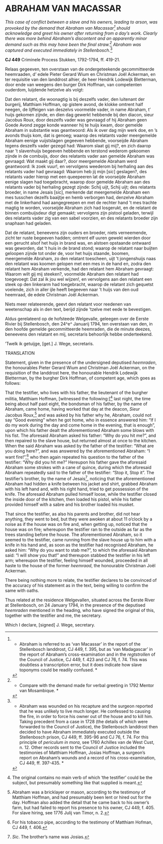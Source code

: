# ABRAHAM VAN MACASSAR

*This case of conflict between a slave and his owners, leading to arson,
was provoked by the demand that Abraham van Macassar[^1] should
acknowledge and greet his owner after returning from a day’s work.
Clearly there was more behind Abraham’s discontent and an apparently
minor demand such as this may have been the final straw.[^2]
Abraham was captured and executed immediately in Stellenbosch.*[^3]

**CJ 449** Criminele Process Stukken, 1792-1794, ff. 419-21.

Relaas gegeeven, ten overstaan van de ondergeteekende gecommitteerde
heemraaden, d’ edele Pieter Gerard Wium en Christman Joël Ackerman, en
ter requisitie van den landdrost alhier, de heer Hendrik Lodewijk
Bletterman, door ende van weegens den burger Dirk Hoffman, van
competenten ouderdom, luijdende hetzelve als volgt:

Dat den relatant, die woonagtig is bij deszelfs vader, den luitenant der
burgerij, Matthiam Hoffman, op gistere avond, de klokke omtrent half
neegen, de lijffeigen van deszelvs voormelde vader, in name Abraham, t’
huijs gekomen zijnde, en dien dag gewerkt hebbende bij den diacon, sieur
Jacobus Roux, door deszelfs vader was gevraagd of hij Abraham geen Goede
Avond zegge konde wanneer hij te huijs kwam, door gemelde Abraham in
substantie was geantwoord: Als ik over dag mijn werk doe, en ’s avonds
thuijs kom, dat is genoeg; waarop des relatants vader meergemelde
Abraham eenige vuijstslagen gegeeven hebbende, voorseijde Abraham tegens
deszelfs vader gezegd had: Waarom slaat gij mij?, en zich daarop naar ’t
slavenhuijs begeeven hebbende en terstond wederom gekoomen zijnde in de
combuijs, door des relatants vader aan gemelde Abraham was gevraagd: Wat
maakt gij daar?, door meergemelde Abraham werd geantwoord: Ik zoek
vuur!, en vervolgens weederom bij herhaling aan des relatants vader had
gevraagd: Waarom heb jij mijn \[*sic*\] geslagen?, des relatants vader
hierop met een queepeeren lat de voorseijde Abraham eenige slagen had
toegebracht, waarop door gemelde Abraham aan des relatants vader bij
herhaling gezegt zijnde: Schij uijt, Schij uijt; des relatants broeder,
in name Jesais \[sic\], merkende dat meergemelde Abraham een mes
tusschen dezelfs baaijtje en hemb verborgen had, denzelve Abraham met de
linkerhand had aangegreepen en met de rechter hand ’t mes trachte magtig
te worden, voorseijde Abraham zich had losgerukt, en de relatant de
binnen combuijsdeur digt gemaakt; vervolgens zijn pistool geladen,
terwijl des relatants vader zig van een sabel voorzien, en des relatants
broeder zijn snaphaan had geladen.

Dat de relatant, beneevens zijn ouders en broeder, niets verneemende,
zicht ter ruste begeeven hadden; omtrent elf uuren gewekt wierden door
een gerucht alsof het huijs in brand was, en alstoen opstaande ontwaard
was geworden, dat ’t huis in de brand stond; waarop de relatant naar
buijten geloopen zijnde tot onder de, voor het huijs staande, boomen,
meergemelde Abraham, zo den relatant toescheen, uijt ’t jongenshuijs
naas den relatant was koomen gelopen met een mes in de hand en, zodra
den relatant hem Abraham verkende, had den relatant hem Abraham
gevraagt: Waarom wilt gij mij steeken?, voormelde Abraham den relatant
had toegevoegt: Dat zal ik jou wel wijzen!, en vervolgens aan den
relatant een steek op den linkerarm had toegebracht, waarop de relatant
zich gequetst voelende, zich in aller ijle heeft begeeven naar ’t huijs
van den oud heemraad, de edele Christman Joël Ackerman.

Niets meer relateerende, geevt den relatant voor reedenen van
weetenschap als in den text, berijd zijnde ’tzelve met eede te
bevestigen.

Aldus gerelateerd op de hofsteede Welgevalle, geleegen over de Eerste
Rivier bij Stellenbosch, den 24^e^ Januarij 1794, ten overstaan van den,
in den hoofde gemelde gecommitteerde heemraden, die de minute deezes,
beneevens den relatant en mij, secretaris behoorlijk hebbe onderteekend.

’Twelk ik getuijge, \[get.\] J. Wege, secretaris.

TRANSLATION

Statement, given in the presence of the undersigned deputised
*heemraden*, the honourables Pieter Gerard Wium and Christman Joël
Ackerman, on the requisition of the landdrost here, the honourable
Hendrik Lodewijk Bletterman, by the burgher Dirk Hoffman, of competent
age, which goes as follows:

That the testifier, who lives with his father, the lieutenant of the
burgher militia, Matthiam Hoffman, \[witnessed the following:\][^4]
last night, the time being about half past eight, the bondsman of his
father, by the name of Abraham, came home, having worked that day at the
deacon, *Sieur* Jacobus Roux,[^5] and was asked by his father why he,
Abraham, could not say “Good evening” when he got home, who in essence
answered him: “If I do my work during the day and come home in the
evening, that is enough”, upon which his father dealt the aforementioned
Abraham some blows with his fist. The aforesaid Abraham asked his
father: “Why do you hit me?”, and then repaired to the slave house, but
returned almost at once to the kitchen. When the said Abraham was asked
by the father of the testifier: “What are you doing here?”, and was
answered by the aforementioned Abraham: “I want fire!”,[^6] who then
again repeated his question to the father of the testifier: “Why did you
hit me?” Hereupon his father gave the aforesaid Abraham some strokes
with a cane of quince, during which the aforesaid Abraham repeatedly
said to the father of the testifier: “Stop it, Stop it”. The testifier’s
brother, by the name of Jesais[^7], noticing that the aforementioned
Abraham had hidden a knife between his jacket and shirt, grabbed Abraham
with his left hand and, with his right hand, tried to get possession of
the knife. The aforesaid Abraham pulled himself loose, while the
testifier closed the inside door of the kitchen, then loaded his pistol,
while his father provided himself with a sabre and his brother loaded
his musket.

That since the testifier, as also his parents and brother, did not hear
anything, they went to bed, but they were awoken at about 11 o’clock by
a noise as if the house was on fire and, when getting up, noticed that
the house was on fire; whereupon the testifier ran to the outside as far
as the trees standing before the house. The aforementioned Abraham, so
it seemed to the testifier, came running from the slave house up to him
with a knife in his hand and, as soon as the testifier had recognised
Abraham, he asked him: “Why do you want to stab me?”, to which the
aforesaid Abraham said: “I will show you that!” and thereupon stabbed
the testifier in his left arm; whereupon the testifier, feeling himself
wounded, proceeded in all haste to the house of the former *heemraad*,
the honourable Christman Joël Ackerman.

There being nothing more to relate, the testifier declares to be
convinced of the accuracy of his statement as in the text, being willing
to confirm the same with oaths.

Thus related at the residence Welgevallen, situated across the Eerste
River at Stellenbosch, on 24 January 1794, in the presence of the
deputised *heemraden* mentioned in the heading, who have signed the
original of this, together with the testifier and me, the secretary.

Which I declare, \[signed\] J. Wege, secretary.

[^1]: * Abraham is referred to as ‘van Macassar’ in the report of the
    Stellenbosch landdrost, CJ 449, f. 395, but as ‘van Madagascar’ in
    the report of Abraham’s cross-examination and in the *regtstrollen*
    of the Council of Justice, CJ 449, f. 423 and CJ 76, f. 74. This was
    doubtless a transcription error, but it does indicate how slave
    toponyms could be readily confused. *

[^2]: * Compare with the demand made for verbal greeting in 1792 Mentor
    van Mosambique. *

[^3]: * Abraham was wounded on his recapture and the surgeon reported
    that he was unlikely to live much longer. He confessed to causing
    the fire, in order to force his owner out of the house and to kill
    him. Taking precedent from a case in 1728 (the details of which were
    forwarded to the Council of Justice), the Stellenbosch landdrost
    then decided to have Abraham immediately executed outside the
    Stellenbosch prison, CJ 449, ff. 395-96 and CJ 76, f. 74. For this
    principle of *periculum in mora*, see 1760 Achilles van de West
    Cust, n. 12. Other records sent to the Council of Justice included
    the testimonies of Matthiam Hoffman, Josias Hoffman, a surgeon’s
    report on Abraham’s wounds and a record of his cross-examination, CJ
    449, ff. 397-435. *

[^4]:  The original contains no main verb of which ‘the testifier’ could
    be the subject, but presumably something like that supplied is
    meant.

[^5]:  Abraham was a bricklayer or mason, according to the testimony of
    Matthiam Hoffman, and had presumably been lent or hired out for the
    day. Hoffman also added the detail that he came back to his owner’s
    farm, but had failed to report his presence to his owner, CJ 449, f.
    405. For slave hiring, see 1776 Julij van Timor, n. 2.

[^6]:  For his tobacco pipe, according to the testimony of Matthiam
    Hofman, CJ 449, f. 406.

[^7]:  *Sic*. The brother’s name was Josias.
